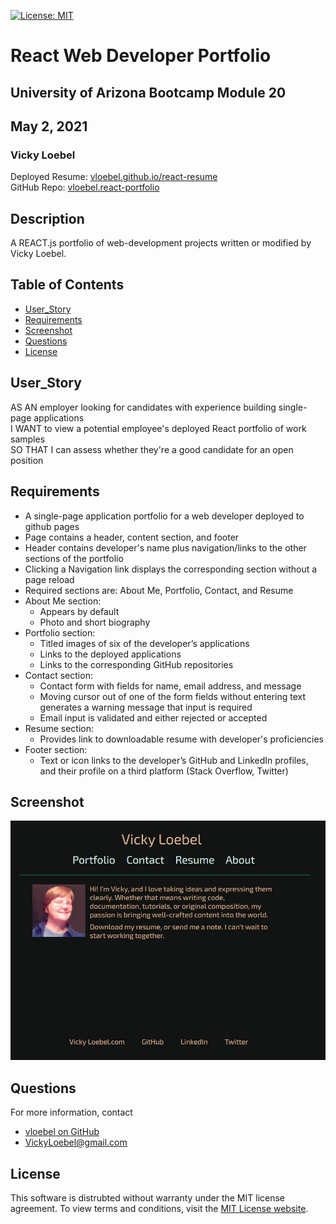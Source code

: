[![License: MIT](https://img.shields.io/badge/License-MIT-yellow.svg)](https://opensource.org/licenses/MIT)  
# React Web Developer Portfolio
## University of Arizona Bootcamp Module 20 
## May 2, 2021
### Vicky Loebel

Deployed Resume: [vloebel.github.io/react-resume](http://vloebel.github.io/react-portfolio/)   
GitHub Repo: [vloebel.react-portfolio](https://github.com/vloebel/react-portfolio/) 
## Description  
A REACT.js portfolio of  web-development projects written or modified by Vicky Loebel.  

## Table of Contents  
* [User_Story](#User_Story)  
* [Requirements](#Requirements)  
* [Screenshot](#Screenshot)
* [Questions](#Questions)  
* [License](#License)    


## User_Story
AS AN employer looking for candidates with experience building single-page applications  
I WANT to view a potential employee's deployed React portfolio of work samples  
SO THAT I can assess whether they're a good candidate for an open position  

## Requirements  
* A single-page application portfolio for a web developer deployed to github pages  
* Page contains a header, content section, and footer
* Header contains developer's name plus navigation/links to the other sections of the portfolio  
* Clicking a Navigation link displays the corresponding section without a page reload
* Required sections are: About Me, Portfolio, Contact, and Resume   
* About Me section:
  * Appears by default   
  * Photo and short biography
* Portfolio section:  
  * Titled images of six of the developer’s applications  
  * Links to the deployed applications 
  * Links to the corresponding GitHub repositories
* Contact section:
  * Contact form with fields for name, email address, and message
  * Moving cursor out of one of the form fields without entering text generates a warning message that input is required
  * Email input is validated and either rejected or accepted
* Resume section:
  * Provides link to downloadable resume with developer's proficiencies
* Footer section:
  * Text or icon links to the developer’s GitHub and LinkedIn profiles, and their profile on a third platform (Stack Overflow, Twitter) 


## Screenshot

![website example](./src/assets/images/screenshot.jpg) 

## Questions
  For more information, contact  
  * [vloebel on GitHub](https://github.com/vloebel)  
  * [VickyLoebel@gmail.com](mailto:VickyLoebel@gmail.com)
## License
This software is distrubted without warranty under the MIT license agreement. To view terms and conditions, visit the [MIT License website](https://opensource.org/licenses/MIT).
    
